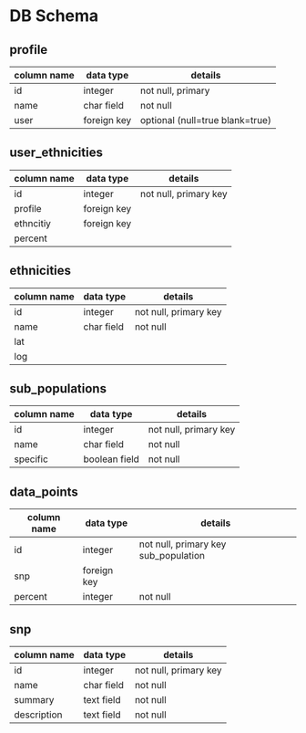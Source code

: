 # DB Schema


## profile
column name | data type | details
------------|-----------|-----------------------
id         | integer   | not null, primary
name       | char field  | not null
user       | foreign key  | optional (null=true blank=true)

## user_ethnicities
column name | data type | details
------------|-----------|-----------------------
id          | integer   | not null, primary key
profile     |  foreign key |  
ethncitiy   |  foreign key   |  
percent     |           |  

## ethnicities
column name | data type | details
------------|-----------|-----------------------
id          | integer   | not null, primary key
name        |  char field   |  not null
lat         | 
log         |

## sub_populations
column name | data type | details
------------|-----------|-----------------------
id          | integer   | not null, primary key
name        | char field    |  not null
specific	| boolean field | not null  

## data_points
column name | data type | details
------------|-----------|-----------------------
id          | integer   | not null, primary key      	sub_population | foreign key |
snp | foreign key |
percent | integer | not null  

## snp
column name | data type | details
------------|-----------|-----------------------
id          | integer   | not null, primary key
name        | char field | not null
summary     | text field | not null
description  | text field   |  not null
